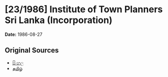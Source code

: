 # [23/1986] Institute of Town Planners Sri Lanka (Incorporation)

**Date:** 1986-08-27

## Original Sources

- [සිංහල](https://documents.gov.lk/view/acts/1986/8/23-1986_S.pdf)
- [தமிழ்](https://documents.gov.lk/view/acts/1986/8/23-1986_T.pdf)
